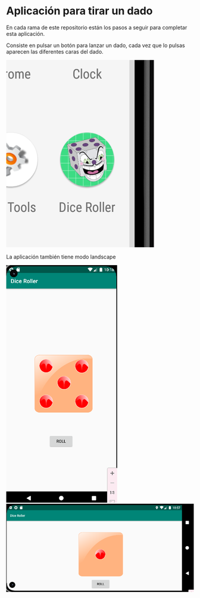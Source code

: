 # Aplicación para tirar un dado

En cada rama de este repositorio están los pasos a seguir para completar esta aplicación.

Consiste en pulsar un botón para lanzar un dado, cada vez que lo pulsas aparecen las diferentes caras del dado.

![Icono](screenshots/icono.png)

La aplicación también tiene modo landscape

![ScreenShot1](screenshots/dice.png) ![ScreenShot2](screenshots/dice2.png)

